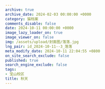 ```yaml
---
archive: true
archive_date: 2024-02-03 00:00:00 +0000
category: 猫档案
comments_disable: false
date: 2024-10-11 00:00:00 +0000
image_lazy_loader_on: true
image_viewer_on: false
img: /assets/upload/封面图/落落.jpg
lng_pair: id_2024-10-11--3_落落
meta_modify_date: 2024-10-11 22:04:55 +0800
on_site_search_exclude: false
published: true
search_engine_exclude: false
tags:
- 宝山校区
title: 秋天
---
```

